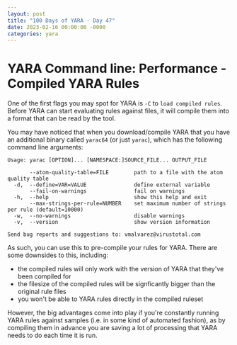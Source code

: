 ```yaml
---
layout: post
title: "100 Days of YARA - Day 47"
date: 2023-02-16 00:00:00 -0000
categories: yara
---
```


# YARA Command line: Performance - Compiled YARA Rules
One of the first flags you may spot for YARA is `-C` to `load compiled rules`. Before YARA can start evaluating rules against files, it will compile them into a format that can be read by the tool.

You may have noticed that when you download/compile YARA that you have an additional binary called `yarac64` (or just `yarac`), which has the following command line arguments:
```
Usage: yarac [OPTION]... [NAMESPACE:]SOURCE_FILE... OUTPUT_FILE

       --atom-quality-table=FILE        path to a file with the atom quality table
  -d,  --define=VAR=VALUE               define external variable
       --fail-on-warnings               fail on warnings
  -h,  --help                           show this help and exit
       --max-strings-per-rule=NUMBER    set maximum number of strings per rule (default=10000)
  -w,  --no-warnings                    disable warnings
  -v,  --version                        show version information

Send bug reports and suggestions to: vmalvarez@virustotal.com
```

As such, you can use this to pre-compile your rules for YARA. There are some downsides to this, including:
- the compiled rules will only work with the version of YARA that they've been compiled for
- the filesize of the compiled rules will be signficantly bigger than the original rule files
- you won't be able to YARA rules directly in the compiled ruleset

However, the big advantages come into play if you're constantly running YARA rules against samples (i.e. in some kind of automated fashion), as by compiling them in advance you are saving a lot of processing that YARA needs to do each time it is run. 
